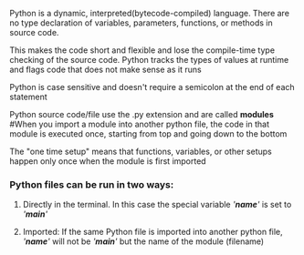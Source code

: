 Python is a dynamic, interpreted(bytecode-compiled) language. There are no type declaration
of variables, parameters, functions, or methods in source code.

This makes the code short and flexible and lose the compile-time type checking of the source 
code. Python tracks the types of values at runtime and flags code that does not make sense as it runs

Python is case sensitive and doesn't require a semicolon at the end of each statement

Python source code/file use the .py extension and are called **modules**
#When you import a module into another python file, the code in that module is executed once, starting from top and going down to the bottom

The "one time setup" means that functions, variables, or other setups happen only once when the module is first imported

### Python files can be run in two ways:
1. Directly in the terminal. In this case the special variable *'__name__'* is set to *'__main__'*

2. Imported: If the same Python file is imported into another python file, *'__name__'* will not be *'__main__'* but the name of the module (filename)
